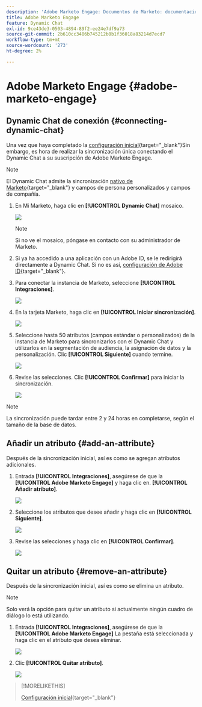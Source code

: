```yaml
---
description: 'Adobe Marketo Engage: Documentos de Marketo: documentación del producto'
title: Adobe Marketo Engage
feature: Dynamic Chat
exl-id: 9ce43de3-0503-4894-89f2-ee24e7df9a73
source-git-commit: 2b610cc3486b745212b0b1f36018a83214d7ecd7
workflow-type: tm+mt
source-wordcount: '273'
ht-degree: 2%

---
```


# Adobe Marketo Engage {#adobe-marketo-engage}

## Dynamic Chat de conexión {#connecting-dynamic-chat}

Una vez que haya completado la [configuración inicial](/help/marketo/product-docs/demand-generation/dynamic-chat/setup-and-configuration/initial-setup.md){target="_blank"}Sin embargo, es hora de realizar la sincronización única conectando el Dynamic Chat a su suscripción de Adobe Marketo Engage.

>[!NOTE]
>
>El Dynamic Chat admite la sincronización [nativo de Marketo](https://experienceleague.adobe.com/en/docs/marketo-developer/marketo/rest/lead-database/field-types){target="_blank"} y campos de persona personalizados y campos de compañía.

1. En Mi Marketo, haga clic en **[!UICONTROL Dynamic Chat]** mosaico.

   ![](assets/adobe-marketo-engage-1.png)

   >[!NOTE]
   >
   >Si no ve el mosaico, póngase en contacto con su administrador de Marketo.

1. Si ya ha accedido a una aplicación con un Adobe ID, se le redirigirá directamente a Dynamic Chat. Si no es así, [configuración de Adobe ID](https://helpx.adobe.com/manage-account/using/create-update-adobe-id.html){target="_blank"}.

1. Para conectar la instancia de Marketo, seleccione **[!UICONTROL Integraciones]**.

   ![](assets/adobe-marketo-engage-2.png)

1. En la tarjeta Marketo, haga clic en **[!UICONTROL Iniciar sincronización]**.

   ![](assets/adobe-marketo-engage-3.png)

1. Seleccione hasta 50 atributos (campos estándar o personalizados) de la instancia de Marketo para sincronizarlos con el Dynamic Chat y utilizarlos en la segmentación de audiencia, la asignación de datos y la personalización. Clic **[!UICONTROL Siguiente]** cuando termine.

   ![](assets/adobe-marketo-engage-4.png)

1. Revise las selecciones. Clic **[!UICONTROL Confirmar]** para iniciar la sincronización.

   ![](assets/adobe-marketo-engage-5.png)

>[!NOTE]
>
>La sincronización puede tardar entre 2 y 24 horas en completarse, según el tamaño de la base de datos.

## Añadir un atributo {#add-an-attribute}

Después de la sincronización inicial, así es como se agregan atributos adicionales.

1. Entrada **[!UICONTROL Integraciones]**, asegúrese de que la **[!UICONTROL Adobe Marketo Engage]** y haga clic en. **[!UICONTROL Añadir atributo]**.

   ![](assets/adobe-marketo-engage-6.png)

1. Seleccione los atributos que desee añadir y haga clic en **[!UICONTROL Siguiente]**.

   ![](assets/adobe-marketo-engage-7.png)

1. Revise las selecciones y haga clic en **[!UICONTROL Confirmar]**.

   ![](assets/adobe-marketo-engage-8.png)

## Quitar un atributo {#remove-an-attribute}

Después de la sincronización inicial, así es como se elimina un atributo.

>[!NOTE]
>
>Solo verá la opción para quitar un atributo si actualmente ningún cuadro de diálogo lo está utilizando.

1. Entrada **[!UICONTROL Integraciones]**, asegúrese de que la **[!UICONTROL Adobe Marketo Engage]** La pestaña está seleccionada y haga clic en el atributo que desea eliminar.

   ![](assets/adobe-marketo-engage-9.png)

1. Clic **[!UICONTROL Quitar atributo]**.

   ![](assets/adobe-marketo-engage-10.png)

>[!MORELIKETHIS]
>
>[Configuración inicial](/help/marketo/product-docs/demand-generation/dynamic-chat/setup-and-configuration/initial-setup.md){target="_blank"}
